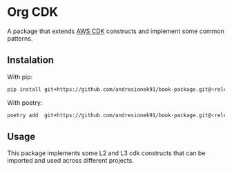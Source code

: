 # Org CDK

A package that extends [AWS CDK](https://aws.amazon.com/cdk/) constructs and implement some common patterns.

## Instalation

With pip:

```bash
pip install git+https://github.com/andresionek91/book-package.git@<release or tag>
```

With poetry:

```bash
poetry add  git+https://github.com/andresionek91/book-package.git@<release or tag>
```

## Usage

This package implements some L2 and L3 cdk constructs that can be imported and used across different projects.
